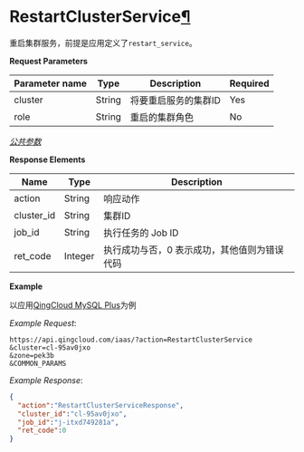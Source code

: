 ---
---

# RestartClusterService[¶](#restartclusterservice "永久链接至标题")

重启集群服务，前提是应用定义了`restart_service`。

**Request Parameters**

| Parameter name | Type | Description | Required |
| --- | --- | --- | --- |
| cluster | String | 将要重启服务的集群ID | Yes |
| role | String | 重启的集群角色 | No |

[*公共参数*](/development_docs/api/parameters/)

**Response Elements**

| Name | Type | Description |
| --- | --- | --- |
| action | String | 响应动作 |
| cluster_id | String | 集群ID |
| job_id | String | 执行任务的 Job ID |
| ret_code | Integer | 执行成功与否，0 表示成功，其他值则为错误代码 |

**Example**

以应用[QingCloud MySQL Plus](https://appcenter.qingcloud.com/apps/app-00r26u27/QingCloud%20MySQL%20Plus)为例

_Example Request_:

```
https://api.qingcloud.com/iaas/?action=RestartClusterService
&cluster=cl-95av0jxo
&zone=pek3b
&COMMON_PARAMS
```

_Example Response_:

```json
{
  "action":"RestartClusterServiceResponse",
  "cluster_id":"cl-95av0jxo",
  "job_id":"j-itxd749281a",
  "ret_code":0
}
```


